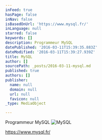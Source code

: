 ```yaml
---
inFeed: true
hasPage: false
inNav: false
isBasedOnUrl: 'https://www.mysql.fr/'
inLanguage: null
starred: false
keywords: []
description: Programmeur MySQL
datePublished: '2016-03-11T15:39:35.883Z'
dateModified: '2016-03-11T15:39:27.939Z'
title: MySQL
author: []
sourcePath: _posts/2016-03-11-mysql.md
published: true
authors: []
publisher:
  name: null
  domain: null
  url: null
  favicon: null
_type: MediaObject

---
```

Programmeur MySQL
![MySQL](https://s3-us-west-2.amazonaws.com/the-grid-img/p/9dfa39f77e9c4b0a39b99c40b52d38e860cc4758.png)

https://www.mysql.fr/